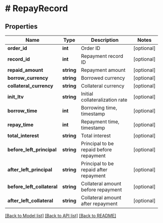# # RepayRecord

## Properties

Name | Type | Description | Notes
------------ | ------------- | ------------- | -------------
**order_id** | **int** | Order ID | [optional] 
**record_id** | **int** | Repayment record ID | [optional] 
**repaid_amount** | **string** | Repayment amount | [optional] 
**borrow_currency** | **string** | Borrowed currency | [optional] 
**collateral_currency** | **string** | Collateral currency | [optional] 
**init_ltv** | **string** | Initial collateralization rate | [optional] 
**borrow_time** | **int** | Borrowing time, timestamp | [optional] 
**repay_time** | **int** | Repayment time, timestamp | [optional] 
**total_interest** | **string** | Total interest | [optional] 
**before_left_principal** | **string** | Principal to be repaid before repayment | [optional] 
**after_left_principal** | **string** | Principal to be repaid after repayment | [optional] 
**before_left_collateral** | **string** | Collateral amount before repayment | [optional] 
**after_left_collateral** | **string** | Collateral amount after repayment | [optional] 

[[Back to Model list]](../../README.md#documentation-for-models) [[Back to API list]](../../README.md#documentation-for-api-endpoints) [[Back to README]](../../README.md)
